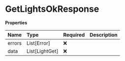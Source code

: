 # GetLightsOkResponse

**Properties**

| Name   | Type           | Required | Description |
| :----- | :------------- | :------- | :---------- |
| errors | List[Error]    | ❌       |             |
| data   | List[LightGet] | ❌       |             |

<!-- This file was generated by liblab | https://liblab.com/ -->
